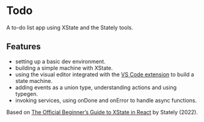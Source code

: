 # Todo

A to-do list app using XState and the Stately tools.

## Features

- setting up a basic dev environment.
- building a simple machine with XState.
- using the visual editor integrated with the [VS Code extension](https://marketplace.visualstudio.com/items?itemName=statelyai.stately-vscode) to build a state machine.
- adding events as a union type, understanding actions and using typegen.
- invoking services, using onDone and onError to handle async functions.

Based on [The Official Beginner’s Guide to XState in React](https://www.youtube.com/playlist?list=PLvWgkXBB3dd4ocSi17y1JmMmz7S5cV8vI) by Stately (2022).
